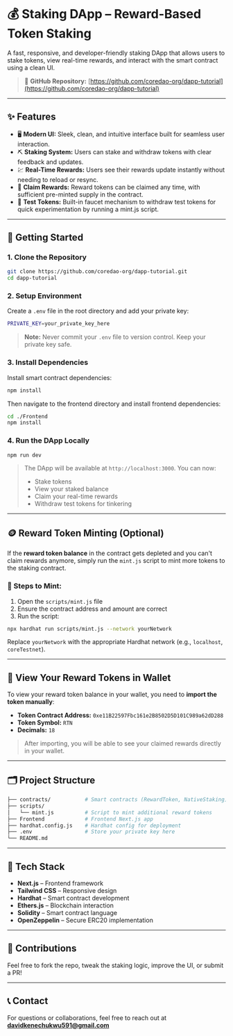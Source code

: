 # 💰 Staking DApp – Reward-Based Token Staking

A fast, responsive, and developer-friendly staking DApp that allows users to stake tokens, view real-time rewards, and interact with the smart contract using a clean UI.

> 🧠 **GitHub Repository:** [https://github.com/coredao-org/dapp-tutorial](https://github.com/coredao-org/dapp-tutorial)

---

## ✨ Features

* 🖥️ **Modern UI:** Sleek, clean, and intuitive interface built for seamless user interaction.
* ⛏️ **Staking System:** Users can stake and withdraw tokens with clear feedback and updates.
* 💹 **Real-Time Rewards:** Users see their rewards update instantly without needing to reload or resync.
* 🔄 **Claim Rewards:** Reward tokens can be claimed any time, with sufficient pre-minted supply in the contract.
* 🧪 **Test Tokens:** Built-in faucet mechanism to withdraw test tokens for quick experimentation by running a mint.js script.

---

## 🔧 Getting Started

### 1. Clone the Repository

```bash
git clone https://github.com/coredao-org/dapp-tutorial.git
cd dapp-tutorial
````

### 2. Setup Environment

Create a `.env` file in the root directory and add your private key:

```bash
PRIVATE_KEY=your_private_key_here
```

> **Note:** Never commit your `.env` file to version control. Keep your private key safe.

### 3. Install Dependencies

Install smart contract dependencies:

```bash
npm install
```

Then navigate to the frontend directory and install frontend dependencies:

```bash
cd ./Frontend
npm install
```

### 4. Run the DApp Locally

```bash
npm run dev
```

> The DApp will be available at `http://localhost:3000`. You can now:
>
> * Stake tokens
> * View your staked balance
> * Claim your real-time rewards
> * Withdraw test tokens for tinkering

---

## 🪙 Reward Token Minting (Optional)

If the **reward token balance** in the contract gets depleted and you can't claim rewards anymore, simply run the `mint.js` script to mint more tokens to the staking contract.

### 📜 Steps to Mint:

1. Open the `scripts/mint.js` file
2. Ensure the contract address and amount are correct
3. Run the script:

```bash
npx hardhat run scripts/mint.js --network yourNetwork
```

Replace `yourNetwork` with the appropriate Hardhat network (e.g., `localhost`, `coreTestnet`).

---

## 👛 View Your Reward Tokens in Wallet

To view your reward token balance in your wallet, you need to **import the token manually**:

* **Token Contract Address:** `0xe11B22597Fbc161e2B8502D5D101C989a62dD288`
* **Token Symbol:** `RTN`
* **Decimals:** `18`

> After importing, you will be able to see your claimed rewards directly in your wallet.

---

## 🗂️ Project Structure

```bash
├── contracts/           # Smart contracts (RewardToken, NativeStaking)
├── scripts/
│   └── mint.js          # Script to mint additional reward tokens
├── Frontend             # Frontend Next.js app
├── hardhat.config.js    # Hardhat config for deployment
├── .env                 # Store your private key here
└── README.md
```

---

## 📘 Tech Stack

* **Next.js** – Frontend framework
* **Tailwind CSS** – Responsive design
* **Hardhat** – Smart contract development
* **Ethers.js** – Blockchain interaction
* **Solidity** – Smart contract language
* **OpenZeppelin** – Secure ERC20 implementation

---

## 🤝 Contributions

Feel free to fork the repo, tweak the staking logic, improve the UI, or submit a PR!

---

## 📞 Contact

For questions or collaborations, feel free to reach out at **[davidkenechukwu591@gmail.com](mailto:davidkenechukwu591@gmail.com)**
